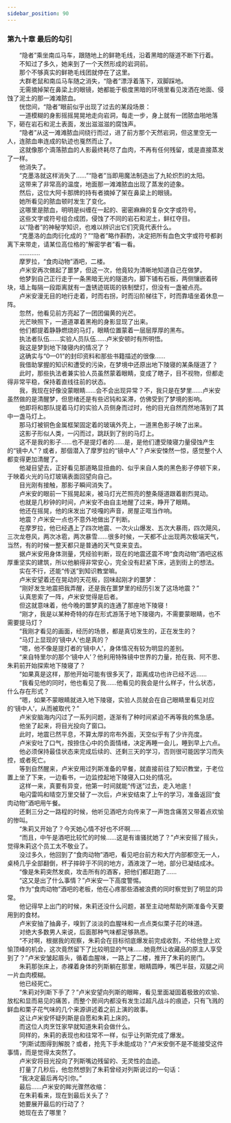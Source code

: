 ```yaml
---
sidebar_position: 90
---
```

### 第九十章 最后的勾引  


　　“隐者”乘坐南瓜马车，跟随地上的鲜艳毛线，沿着黑暗的隧道不断下行着。  
　　不知过了多久，她来到了一个天然形成的岩洞前。  
　　那个不够真实的鲜艳毛线团就停在了这里。  
　　大群老鼠和南瓜马车随之消失，“隐者”漂浮着落下，双脚踩地。  
　　无需摘掉架在鼻梁上的眼镜，她都能于极度黑暗的环境里看见泼洒在地面、侵蚀了泥土的那一滩滩脓血。  
　　恍惚间，“隐者”眼前似乎出现了过去的某段场景：  
　　一道模糊的身影摇摇晃晃地走向岩洞，每走一步，身上就有一团脓血啪地落下，砸在岩石和泥土表面，发出滋滋滋的腐蚀声。  
　　“隐者”从这一滩滩脓血间绕行而过，进了前方那个天然岩洞，但这里空无一人，连脓血串连成的轨迹也戛然而止了。  
　　这就像那个滴落脓血的人影最终耗尽了血肉，不再有任何残留，或是直接蒸发了一样。  
　　他消失了。  
　　“克墨洛就这样消失了……”“隐者”当即用魔法制造出了九轮炽烈的太阳。  
　　这带来了非常高的温度，地面那一滩滩脓血出现了蒸发的迹象。  
　　然后，这位大阿卡那牌的持有者摘掉了架在鼻梁上的眼镜。  
　　她所看见的脓血顿时发生了变化。  
　　这哪里是脓血，明明是纠缠在一起的、密密麻麻的复杂文字或符号。  
　　这些文字或符号组合成团，侵蚀了不同的岩石和泥土，鲜红夺目。  
　　以“隐者”的神秘学知识，也难以辨识出它们究竟代表什么。  
　　“克墨洛的血肉衍化成的？”“隐者”略作斟酌，决定把所有血色文字或符号都剥离下来带走，请某位高位格的“解密学者”看一看。  
　　…………  
　　摩罗拉，“食肉动物”酒吧，二楼。  
　　卢米安再次做起了噩梦，但这一次，他竟较为清晰地知道自己在做梦。  
　　他梦到自己正行走于一条黑暗无光的隧道内，脚下铺有石板，两侧镶嵌着砖块，墙上每隔一段距离就有一盏锈迹斑斑的铁制壁灯，但没有一盏被点亮。  
　　卢米安漫无目的地行走着，时而右拐，时而沿阶梯往下，时而靠墙坐着休息一阵。  
　　忽然，他看见前方亮起了一团团偏黄的光芒。  
　　光芒映照下，一道道罩着黑袍的身影显现了出来。  
　　他们都提着静静燃烧的马灯，眼睛位置蒙着一层层厚厚的黑布。  
　　执法者队伍……实验人员队伍……卢米安顿时有所明悟。  
　　我这是梦到地下陵寝内的情况了？  
　　这确实与“0—01”的封印资料和那些书籍描述的很像……  
　　我借助掌握的知识和遭受的污染，在梦境中还原出地下陵寝的某条隧道了？  
　　此时，那些执法者兼实验人员虽然蒙着眼睛，变成了瞎子，目不视物，但都走得非常平稳，保持着直线往前的状态。  
　　我，我现在好像没蒙眼睛……会不会出现异常？不，我只是在梦里……卢米安虽然做的是清醒梦，但思绪还是有些迟钝和呆滞，仿佛受到了梦境的影响。  
　　他即将和那队提着马灯的实验人员侧身而过时，他的目光自然而然地落到了其中一盏马灯上。  
　　那马灯被铜色金属框架固定着的玻璃外壳上，一道黑色影子映了出来。  
　　这影子形似人类，一闪而过，跳跃到了别的马灯上。  
　　这不是我的影子……也不是提灯者的……是，是他们遭受陵寝力量侵蚀产生的“镜中人”？或者，那個潜入了摩罗拉的“镜中人”？卢米安悚然一惊，感觉整个人都变得更加清醒了。  
　　他凝目望去，正好看见那道略显扭曲的、似乎来自人类的黑色影子停顿下来，于映着火光的马灯玻璃表面回望向自己。  
　　目光刚有接触，那影子瞬间消失了。  
　　卢米安的眼前一下摇晃起来，被马灯光芒照亮的整条隧道跟着剧烈晃动。  
　　也就是几秒钟的时间，卢米安不由自主地醒了过来，睁开了眼睛。  
　　他还在摇晃，他的床发出了吱嘎的声音，房屋正哐当作响。  
　　地震？卢米安一点也不意外地做出了判断。  
　　在摩罗拉，他已经遇上了四次地震、一次火山爆发、五次大暴雨，四次飓风，三次龙卷风，两次冰雹，两次暴雪……很多时候，一天都不止出现两次极端天气，当然，有的时候一整天都只是普通的天气变来变去。  
　　据卢米安用身体测量，凭经验判断，现在的地震还震不垮“食肉动物”酒吧这栋厚重坚实的建筑，所以他躺得非常安心，完全没有赶紧下床，逃到街上的想法。  
　　实在不行，还能“传送”到知识教堂嘛。  
　　卢米安望着还在晃动的天花板，回味起刚才的噩梦：  
　　“刚好发生地震把我弄醒，还是我在噩梦里的经历引发了这场地震？”  
　　认真思索了一阵，卢米安觉得是后者。  
　　但这就意味着，他今晚的噩梦真的连通了那座地下陵寝！  
　　“刚才，我是以某种奇特的存在形式游荡于地下陵寝内，不需要蒙眼睛，也不需要提马灯？  
　　“我刚才看见的画面，经历的场景，都是真切发生的，正在发生的？  
　　“马灯上显现的‘镜中人’也是真的？  
　　“嗯，他不像是提灯者的‘镜中人’，身体情况有较为明显的差别。  
　　“来自特里尔的那个‘镜中人’？他利用特殊镜中世界的力量，抢在我、阿不思、朱莉前开始探索地下陵寝了？  
　　“如果真是这样，那他开始可能有很多天了，距离成功也许已经不远……  
　　“我看见他的同时，他也看见了我……他看见的我会是什么样子，什么状态，什么存在形式？  
　　“嗯，如果不蒙眼睛就进入地下陵寝，实验人员就会在自己眼睛里看见对应的‘镜中人’，从而被取代？”  
　　卢米安脑海内闪过了一系列问题，逐渐有了种时间紧迫不再等我的焦急感。  
　　他坐了起来，将目光投向了窗口。  
　　此时，地震已然平息，不算太厚的帘布外面，天空似乎有了少许亮度。  
　　卢米安吐了口气，按捺住心中的负面情绪，决定再睡一会儿，睡到早上六点。  
　　他必须保持最佳状态来完成后续的、还剩三天的学习，否则很可能因学习而失控，或者死亡。  
　　等到自然醒来，卢米安用过列斯准备的早餐，就直接前往了知识教堂，于老位置上坐了下来，一边看书，一边监控起地下陵寝入口处的情况。  
　　这样一来，真要有异变，他第一时间就能“传送”过去，走入地底！  
　　电闪雷鸣和晴空万里交替了一次后，卢米安结束了上午的学习，准备返回“食肉动物”酒吧用午餐。  
　　还剩三分之一路程的时候，他听见酒吧方向传来了一声饱含痛苦又带着点欢愉的惨叫。  
　　“朱莉又开始了？今天她心情不好也不坏啊……  
　　“而且，中午是酒吧比较忙的时候……这是有谁骚扰她了？”卢米安摇了摇头，觉得朱莉这个员工太不敬业了。  
　　没过多久，他回到了“食肉动物”酒吧，看见吧台前方和大厅内部都空无一人，桌椅几乎全部翻倒，杯子摔碎于不同的地方，酒液泼了一地，部分已凝结成冰。  
　　“像是朱莉突然发疯，攻击所有的酒客，把他们都赶跑了……  
　　“这又是出了什么事情？”卢米安一下高度警惕。  
　　作为“食肉动物”酒吧的老板，他在心疼那些酒被浪费的同时察觉到了明显的异常。  
　　他记得早上出门的时候，朱莉还没什么问题，甚至主动地帮助列斯准备今天要用到的食材。  
　　卢米安抽了抽鼻子，嗅到了淡淡的血腥味和一点点类似栗子花的味道。  
　　对绝大多数男人来说，后面那种气味都足够熟悉。  
　　“不对啊，根据我的观察，朱莉会在目标彻底爆发前完成收割，不给他登上欢愉顶峰的机会，这次竟然留下了比较明显的气味……她竟然让收藏品的原主人享受到了？”卢米安皱起眉头，循着血腥味，一路上了二楼，推开了朱莉的房门。  
　　朱莉那张床上，赤裸着身体的列斯躺在那里，眼睛圆睁，嘴巴半鼓，双腿之间一片血肉模糊。  
　　他已经死亡。  
　　“朱莉对列斯下手了？”卢米安望向列斯的眼眸，看见里面凝固着极致的欢愉、放松和显而易见的痛苦，而整个房间内都没有发生过超凡战斗的痕迹，只有飞溅的鲜血和栗子花气味的几个来源讲述着之前上演的故事。  
　　这让卢米安怀疑列斯是自愿和朱莉上床的。  
　　而这位人肉烹饪家早就知道朱莉会做什么。  
　　同样的，朱莉的表现也和往常不一样，似乎让列斯完成了爆发。  
　　“列斯试图得到解脱？或者，抢先下手未能成功？”卢米安倒不是不能接受这件事情，而是觉得太突然了。  
　　卢米安将目光投向了列斯嘴边残留的、无灵性的血迹。  
　　打量了几秒后，他忽然想到了朱莉曾经对列斯说过的一句话：  
　　“我决定最后再勾引你。”  
　　最后……卢米安的眸光骤然收缩：  
　　在朱莉看来，现在到最后关头了？  
　　她要展开最后的行动了？  
　　她现在去了哪里？  
